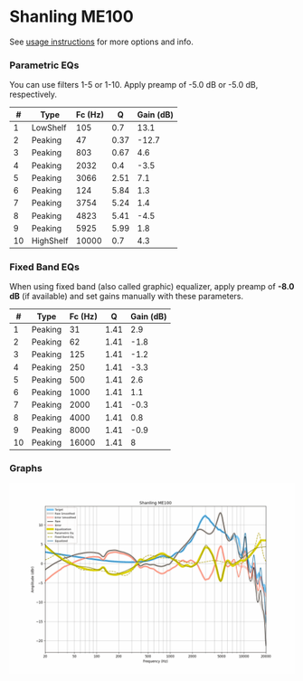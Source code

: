 # Shanling ME100
See [usage instructions](https://github.com/jaakkopasanen/AutoEq#usage) for more options and info.

### Parametric EQs
You can use filters 1-5 or 1-10. Apply preamp of -5.0 dB or -5.0 dB, respectively.

|   # | Type      |   Fc (Hz) |    Q |   Gain (dB) |
|-----|-----------|-----------|------|-------------|
|   1 | LowShelf  |       105 | 0.7  |        13.1 |
|   2 | Peaking   |        47 | 0.37 |       -12.7 |
|   3 | Peaking   |       803 | 0.67 |         4.6 |
|   4 | Peaking   |      2032 | 0.4  |        -3.5 |
|   5 | Peaking   |      3066 | 2.51 |         7.1 |
|   6 | Peaking   |       124 | 5.84 |         1.3 |
|   7 | Peaking   |      3754 | 5.24 |         1.4 |
|   8 | Peaking   |      4823 | 5.41 |        -4.5 |
|   9 | Peaking   |      5925 | 5.99 |         1.8 |
|  10 | HighShelf |     10000 | 0.7  |         4.3 |

### Fixed Band EQs
When using fixed band (also called graphic) equalizer, apply preamp of **-8.0 dB** (if available) and set gains manually with these parameters.

|   # | Type    |   Fc (Hz) |    Q |   Gain (dB) |
|-----|---------|-----------|------|-------------|
|   1 | Peaking |        31 | 1.41 |         2.9 |
|   2 | Peaking |        62 | 1.41 |        -1.8 |
|   3 | Peaking |       125 | 1.41 |        -1.2 |
|   4 | Peaking |       250 | 1.41 |        -3.3 |
|   5 | Peaking |       500 | 1.41 |         2.6 |
|   6 | Peaking |      1000 | 1.41 |         1.1 |
|   7 | Peaking |      2000 | 1.41 |        -0.3 |
|   8 | Peaking |      4000 | 1.41 |         0.8 |
|   9 | Peaking |      8000 | 1.41 |        -0.9 |
|  10 | Peaking |     16000 | 1.41 |         8   |

### Graphs
![](./Shanling%20ME100.png)

